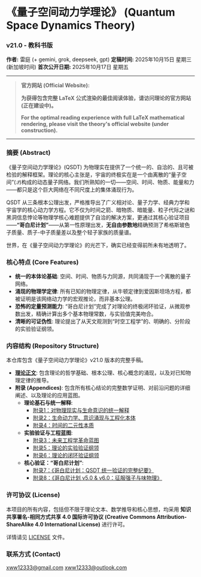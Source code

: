 # 《量子空间动力学理论》 (Quantum Space Dynamics Theory)
### v21.0 - 教科书版

**作者:** 雷庭 (+ gemini, grok, deepseek, gpt)
**定稿时间:** 2025年10月15日 星期三 (新加坡时间)
**首次公开日期:** 2025年10月17日 星期五

---

> **官方网站 (Official Website):**
> 
> **为获得包含完整 LaTeX 公式渲染的最佳阅读体验，请访问理论的官方网站 (正在建设中)。**
> 
> **For the optimal reading experience with full LaTeX mathematical rendering, please visit the theory's official website (under construction).**

---

### **摘要 (Abstract)**

《量子空间动力学理论》(QSDT) 为物理实在提供了一个统一的、自洽的、且可被检验的解释框架。理论的核心主张是，宇宙的终极实在是一个由离散的“量子空间”($\mathcal{Q}$)构成的动态量子网络。我们所熟知的一切——空间、时间、物质、能量和力——都只是这个巨大网络在不同尺度上的集体涌现行为。

QSDT 从三条根本公理出发，严格推导出了广义相对论、量子力学、经典力学和宇宙学的核心动力学方程。它不仅为时间之箭、暗物质、暗能量、粒子代际之谜和黑洞信息悖论等物理学核心难题提供了自洽的解决方案，更通过其核心验证项目——**“哥白尼计划”**——从第一性原理出发，**无自由参数地**精确预测了希格斯玻色子质量、质子-中子质量差以及整个轻子家族的质量谱。

世界，在《量子空间动力学理论》的光芒下，确实已经变得前所未有地透明了。

### **核心特点 (Core Features)**

* **统一的本体论基础**: 空间、时间、物质与力同源，共同涌现于一个离散的量子网络。
* **涌现的物理学定律**: 所有已知的物理定律，从牛顿定律到爱因斯坦场方程，都被证明是该网络动力学的宏观推论，而非基本公理。
* **恐怖的定量预测能力**: “哥白尼计划”完成了对理论的终极闭环验证，从微观参数出发，精确计算出多个基本物理常数，与实验值完美吻合。
* **清晰的可证伪性**: 理论提出了从天文观测到“时空工程学”的、明确的、分阶段的实验验证纲领。

### **内容结构 (Repository Structure)**

本仓库包含《量子空间动力学理论》v21.0 版本的完整手稿。

* **[理论正文](./量子空间动力学理论.md)**: 包含理论的哲学基础、根本公理、核心概念的涌现，以及对已知物理定律的推导。
* **附录 (Appendices)**: 包含所有核心结论的完整数学证明、对前沿问题的详细阐述、以及理论的应用蓝图。
    * **理论基石与统一解释**:
        * [附录1：对物理现实与生命意识的统一解释](./量子空间动力学-附录1.md)
        * [附录2：生命动力学、意识涌现与工程化本体](./量子空间动力学-附录2.md)
        * [附录4：时间的二元性本质](./量子空间动力学-附录4.md)
    * **实验验证与工程蓝图**:
        * [附录3：未来工程学革命蓝图](./量子空间动力学-附录3.md)
        * [附录5：理论的实验验证纲领](./量子空间动力学-附录5.md)
        * [附录6：理论的闭环验证纲领](./量子空间动力学-附录6.md)
    * **核心验证：“哥白尼计划”**:
        * [附录7：《哥白尼计划：QSDT 统一验证的完整纪要》](./量子空间动力学-附录7.md)
        * [附录8：《哥白尼计划 v5.0 & v6.0：征服强子与味物理》](./量子空间动力学-附录8.md)

### **许可协议 (License)**

本项目的所有内容，包括但不限于理论文本、数学推导和核心思想，均采用 **知识共享署名-相同方式共享 4.0 国际许可协议 (Creative Commons Attribution-ShareAlike 4.0 International License)** 进行许可。

详情请见 [LICENSE](./LICENSE) 文件。

### **联系方式 (Contact)**

xww12333@gmail.com   xww12333@outlook.com